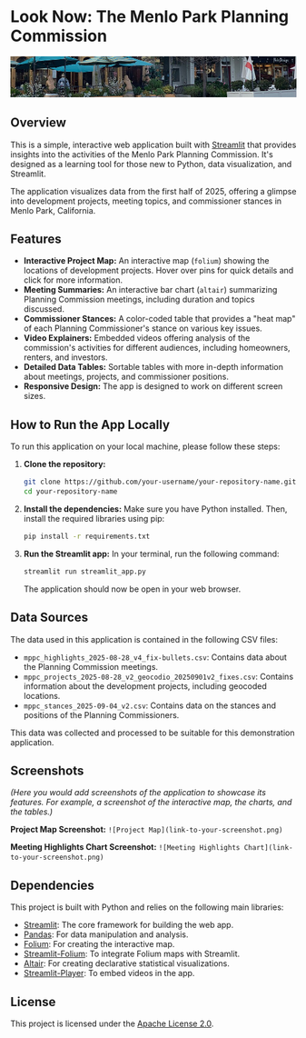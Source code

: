 # Look Now: The Menlo Park Planning Commission

![Menlo Park Cityscape](images/Menlo_Park_960px.jpg)

## Overview

This is a simple, interactive web application built with [Streamlit](https://streamlit.io/) that provides insights into the activities of the Menlo Park Planning Commission. It's designed as a learning tool for those new to Python, data visualization, and Streamlit.

The application visualizes data from the first half of 2025, offering a glimpse into development projects, meeting topics, and commissioner stances in Menlo Park, California.

## Features

*   **Interactive Project Map:** An interactive map (`folium`) showing the locations of development projects. Hover over pins for quick details and click for more information.
*   **Meeting Summaries:** An interactive bar chart (`altair`) summarizing Planning Commission meetings, including duration and topics discussed.
*   **Commissioner Stances:** A color-coded table that provides a "heat map" of each Planning Commissioner's stance on various key issues.
*   **Video Explainers:** Embedded videos offering analysis of the commission's activities for different audiences, including homeowners, renters, and investors.
*   **Detailed Data Tables:** Sortable tables with more in-depth information about meetings, projects, and commissioner positions.
*   **Responsive Design:** The app is designed to work on different screen sizes.

## How to Run the App Locally

To run this application on your local machine, please follow these steps:

1.  **Clone the repository:**
    ```bash
    git clone https://github.com/your-username/your-repository-name.git
    cd your-repository-name
    ```

2.  **Install the dependencies:**
    Make sure you have Python installed. Then, install the required libraries using pip:
    ```bash
    pip install -r requirements.txt
    ```

3.  **Run the Streamlit app:**
    In your terminal, run the following command:
    ```bash
    streamlit run streamlit_app.py
    ```

    The application should now be open in your web browser.

## Data Sources

The data used in this application is contained in the following CSV files:

*   `mppc_highlights_2025-08-28_v4_fix-bullets.csv`: Contains data about the Planning Commission meetings.
*   `mppc_projects_2025-08-28_v2_geocodio_20250901v2_fixes.csv`: Contains information about the development projects, including geocoded locations.
*   `mppc_stances_2025-09-04_v2.csv`: Contains data on the stances and positions of the Planning Commissioners.

This data was collected and processed to be suitable for this demonstration application.

## Screenshots

*(Here you would add screenshots of the application to showcase its features. For example, a screenshot of the interactive map, the charts, and the tables.)*

**Project Map Screenshot:**
`![Project Map](link-to-your-screenshot.png)`

**Meeting Highlights Chart Screenshot:**
`![Meeting Highlights Chart](link-to-your-screenshot.png)`

## Dependencies

This project is built with Python and relies on the following main libraries:

*   [Streamlit](https://streamlit.io/): The core framework for building the web app.
*   [Pandas](https://pandas.pydata.org/): For data manipulation and analysis.
*   [Folium](https://python-visualization.github.io/folium/): For creating the interactive map.
*   [Streamlit-Folium](https://github.com/randyzwitch/streamlit-folium): To integrate Folium maps with Streamlit.
*   [Altair](https://altair-viz.github.io/): For creating declarative statistical visualizations.
*   [Streamlit-Player](https://github.com/tedchou12/streamlit-player): To embed videos in the app.

## License

This project is licensed under the [Apache License 2.0](LICENSE).
